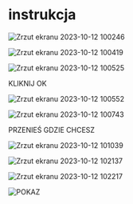 # instrukcja
![Zrzut ekranu 2023-10-12 100246](https://github.com/Deathinnight1111/instrukcja/assets/147699641/088cc3fa-35bd-48a7-b3a8-f41495f41c85)

![Zrzut ekranu 2023-10-12 100419](https://github.com/Deathinnight1111/instrukcja/assets/147699641/de0ae3a8-10bc-4239-9467-ba1c2b186c0a)


![Zrzut ekranu 2023-10-12 100525](https://github.com/Deathinnight1111/instrukcja/assets/147699641/1c42de85-188b-41f5-b290-7c744260c244)

KLIKNIJ OK

![Zrzut ekranu 2023-10-12 100552](https://github.com/Deathinnight1111/instrukcja/assets/147699641/001d967f-5136-4a7d-81cf-6b5865d976eb)


![Zrzut ekranu 2023-10-12 100743](https://github.com/Deathinnight1111/instrukcja/assets/147699641/5449833e-682b-4455-ac5c-d310ecffc5bb)

PRZENIEŚ GDZIE CHCESZ

![Zrzut ekranu 2023-10-12 101039](https://github.com/Deathinnight1111/instrukcja/assets/147699641/ad7c1b5e-a15d-4039-859e-8c684b656cdc)


![Zrzut ekranu 2023-10-12 102137](https://github.com/Deathinnight1111/instrukcja/assets/147699641/e52e58b7-1cf1-467d-bc59-a9b2311ee876)

![Zrzut ekranu 2023-10-12 102217](https://github.com/Deathinnight1111/instrukcja/assets/147699641/82368071-ec87-45f8-9e62-6e6e77934dab)

![POKAZ](https://github.com/Deathinnight1111/instrukcja/assets/147699641/10bf5d73-566a-488a-9cf2-bf4da243a8f4)
